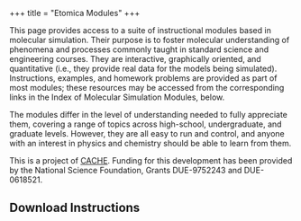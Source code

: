 +++
title = "Etomica Modules"
+++

This page provides access to a suite of instructional modules based in molecular simulation. Their purpose is to foster molecular understanding of phenomena and processes commonly taught in standard science and engineering courses. They are interactive, graphically oriented, and quantitative (i.e., they provide real data for the models being simulated). Instructions, examples, and homework problems are provided as part of most modules; these resources may be accessed from the corresponding links in the Index of Molecular Simulation Modules, below.

The modules differ in the level of understanding needed to fully appreciate them, covering a range of topics across high-school, undergraduate, and graduate levels. However, they are all easy to run and control, and anyone with an interest in physics and chemistry should be able to learn from them.

This is a project of [CACHE](www.cache.org). Funding for this development has been provided by the National Science Foundation, Grants DUE-9752243 and DUE-0618521.

## Download Instructions

